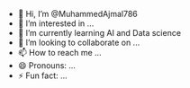 - 👋 Hi, I’m @MuhammedAjmal786
- 👀 I’m interested in ...
- 🌱 I’m currently learning AI and Data science
- 💞️ I’m looking to collaborate on ...
- 📫 How to reach me ...
- 😄 Pronouns: ...
- ⚡ Fun fact: ...

<!---
MuhammedAjmal786/MuhammedAjmal786 is a ✨ special ✨ repository because its `README.md` (this file) appears on your GitHub profile.
You can click the Preview link to take a look at your changes.
--->
